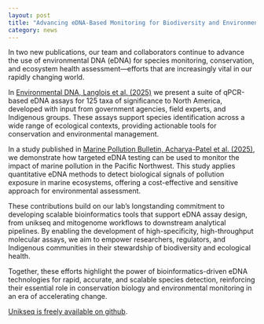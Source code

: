 ```yaml
---  
layout: post  
title: "Advancing eDNA-Based Monitoring for Biodiversity and Environmental Health"
category: news  
---  
```


In two new publications, our team and collaborators continue to advance the use of environmental DNA (eDNA) for species monitoring, conservation, and ecosystem health assessment—efforts that are increasingly vital in our rapidly changing world.

In [Environmental DNA, Langlois et al. (2025)](https://doi.org/10.1002/edn3.70139) we present a suite of qPCR-based eDNA assays for 125 taxa of significance to North America, developed with input from government agencies, field experts, and Indigenous groups. These assays support species identification across a wide range of ecological contexts, providing actionable tools for conservation and environmental management.

In a study published in [Marine Pollution Bulletin, Acharya-Patel et al. (2025)](https://doi.org/10.1016/j.marpolbul.2025.118036), we demonstrate how targeted eDNA testing can be used to monitor the impact of marine pollution in the Pacific Northwest. This study applies quantitative eDNA methods to detect biological signals of pollution exposure in marine ecosystems, offering a cost-effective and sensitive approach for environmental assessment.

These contributions build on our lab’s longstanding commitment to developing scalable bioinformatics tools that support eDNA assay design, from unikseq and mitogenome workflows to downstream analytical pipelines. By enabling the development of high-specificity, high-throughput molecular assays, we aim to empower researchers, regulators, and Indigenous communities in their stewardship of biodiversity and ecological health.

Together, these efforts highlight the power of bioinformatics-driven eDNA technologies for rapid, accurate, and scalable species detection, reinforcing their essential role in conservation biology and environmental monitoring in an era of accelerating change.

[Unikseq is freely available on github](https://github.com/bcgsc/unikseq).
